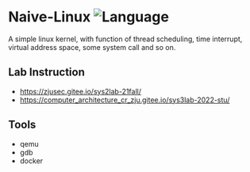 # Naive-Linux ![Language](https://img.shields.io/badge/language-c-brightgreen)
A simple linux kernel, with function of thread scheduling, time interrupt, virtual address space, some system call and so on.

## Lab Instruction
* <https://zjusec.gitee.io/sys2lab-21fall/>
* <https://computer_architecture_cr_zju.gitee.io/sys3lab-2022-stu/>
## Tools
* qemu
* gdb
* docker
